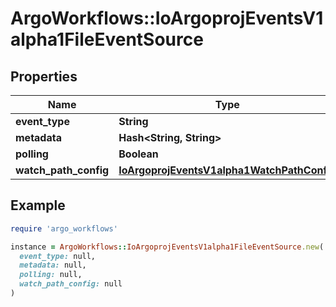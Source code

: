 # ArgoWorkflows::IoArgoprojEventsV1alpha1FileEventSource

## Properties

| Name | Type | Description | Notes |
| ---- | ---- | ----------- | ----- |
| **event_type** | **String** |  | [optional] |
| **metadata** | **Hash&lt;String, String&gt;** |  | [optional] |
| **polling** | **Boolean** |  | [optional] |
| **watch_path_config** | [**IoArgoprojEventsV1alpha1WatchPathConfig**](IoArgoprojEventsV1alpha1WatchPathConfig.md) |  | [optional] |

## Example

```ruby
require 'argo_workflows'

instance = ArgoWorkflows::IoArgoprojEventsV1alpha1FileEventSource.new(
  event_type: null,
  metadata: null,
  polling: null,
  watch_path_config: null
)
```

